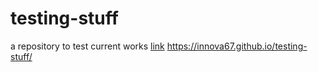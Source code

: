 # testing-stuff
a repository to test current works
[link](https://innova67.github.io/testing-stuff/)
https://innova67.github.io/testing-stuff/

